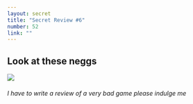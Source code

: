 ```yaml
---
layout: secret
title: "Secret Review #6"
number: 52
link: ""
---
```


## Look at these neggs
<img src="{{ site.baseurl }}/images/big spread.png" usemap="#image-map">

<map name="image-map">
    <area alt="The House on The Hill" title="The House on The Hill" href="{{ site.baseurl }}/300words/c4ec72e926e741ea35a18878b0310324" coords="=248,419,19" shape="circle">
    <area target="" alt="400NP!" title="400NP!" href="https://youtu.be/CZe09D1F9ko?t=619" coords="365,514,18" shape="circle">
</map>

###### I have to write a review of a very bad game please indulge me

